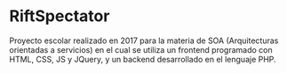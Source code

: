 # RiftSpectator
Proyecto escolar realizado en 2017 para la materia de SOA (Arquitecturas orientadas a servicios) en el cual se utiliza un frontend programado con HTML, CSS, JS y JQuery, y un backend desarrollado en el lenguaje PHP.

